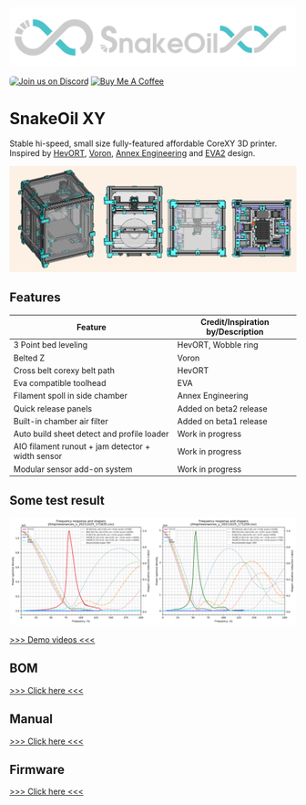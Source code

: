 ![Banner-logo](./Doc/img/banner-logo.png)

<a href="https://discord.gg/WZVP2HuAag" style="height: 40px !important;"><img src="https://discordapp.com/api/guilds/851371040566673428/widget.png?style=banner2" alt="Join us on Discord" style="height: 40px !important;width: 180px !important;border-radius: 5px;" ></a>
<a href="https://www.buymeacoffee.com/snakeoil" target="_blank"><img src="https://cdn.buymeacoffee.com/buttons/v2/default-yellow.png" alt="Buy Me A Coffee" style="height: 40px !important;width: 145px !important;" ></a>

# SnakeOil XY

Stable hi-speed, small size fully-featured affordable CoreXY 3D printer. Inspired by [HevORT](https://miragec79.github.io/HevORT/), [Voron](https://vorondesign.com/), [Annex Engineering](https://github.com/Annex-Engineering) and [EVA2](https://main.eva-3d.page/) design.

![Banner](./Doc/img/banner.png)

## Features

| Feature                                           | Credit/Inspiration by/Description |
| ------------------------------------------------- | --------------------------------- |
| 3 Point bed leveling                              | HevORT, Wobble ring               |
| Belted Z                                          | Voron                             |
| Cross belt corexy belt path                       | HevORT                            |
| Eva compatible toolhead                           | EVA                               |
| Filament spoll in side chamber                    | Annex Engineering                 |
| Quick release panels                              | Added on beta2 release            |
| Built-in chamber air filter                       | Added on beta1 release            |
| Auto build sheet detect and profile loader        | Work in progress                  |
| AIO filament runout + jam detector + width sensor | Work in progress                  |
| Modular sensor add-on system                      | Work in progress                  |

## Some test result

![Shaper](./Doc/img/beta2-accel-test.png)

[>>> Demo videos <<<](https://www.youtube.com/c/ChipTechno/videos)

## BOM

[>>> Click here <<<](./Doc/BOM/README.md)

## Manual

[>>> Click here <<<](./Doc/Manual/README.md)

## Firmware

[>>> Click here <<<](./Firmware/README.md)
